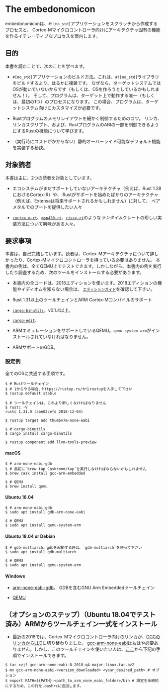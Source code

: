 # The embedonomicon

<!-- 
The embedonomicon walks you through the process of creating a `#![no_std]` application from scratch
and through the iterative process of building architecture-specific functionality for Cortex-M
microcontrollers.
 -->

embedonomiconは、`#![no_std]`アプリケーションをスクラッチから作成するプロセスと、
Cortex-Mマイクロコントローラ向けにアーキテクチャ固有の機能を作るイテレーティブなプロセスを案内します。

<!-- ## Objectives -->

## 目的

<!-- By reading this book you will learn -->

本書を読むことで、次のことを学べます。

<!-- 
- How to build a `#![no_std]` application. This is much more complex than building a `#![no_std]`
  library because the target system may not be running an OS (or you could be aiming to build an
  OS!) and the program could be the only process running in the target (or the first one).
  In that case, the program may need to be customized for the target system.
 -->

- `#[no_std]`アプリケーションのビルド方法。これは、`#![no_std]`ライブラリをビルドするより、はるかに複雑です。
  なぜなら、ターゲットシステムではOSが動いていないからです（もしくは、OSを作ろうとしているかもしれません！）。
  そして、プログラムは、ターゲット上で動作する唯一（もしくは、最初の1つ）のプロセスになります。
  この場合、プログラムは、ターゲットシステム向けにカスタマイズが必要です。

<!-- 
- Tricks to finely control the memory layout of a Rust program. You'll learn about linkers, linker
  scripts and about the Rust features that let you control a bit of the ABI of Rust programs.
 -->

- Rustプログラムのメモリレイアウトを細かく制御するためのコツ。
  リンカ、リンカスクリプト、および、RustプログラムのABIの一部を制御できるようにするRustの機能について学びます。

<!-- 
- A trick to implement default functionality that can be statically overridden (no runtime cost).
 -->

- （実行時にコストがかからない）静的オーバーライド可能なデフォルト機能を実装する秘訣。

<!-- ## Target audience -->

## 対象読者

<!-- This book mainly targets to two audiences: -->

本書は主に、2つの読者を対象としています。

<!-- 
- People that wish to bootstrap bare metal support for an architecture that the ecosystem doesn't
  yet support (e.g. Cortex-R as of Rust 1.28), or for an architecture that Rust just gained support
  for (e.g. maybe Xtensa some time in the future).
 -->

- エコシステムがまだサポートしていないアーキテクチャ（例えば、Rust 1.28におけるCortex-R）や、
  Rustがサポートを始めたばかりのアーキテクチャ（例えば、Extensaは将来サポートされるかもしれません）に対して、
  ベアメタルでのブートを提供したい人々

<!-- 
- People that are curious about the unusual implementation of *runtime* crates like [`cortex-m-rt`],
  [`msp430-rt`] and [`riscv-rt`].
 -->

- [`cortex-m-rt`]、[`msp430-rt`]、[`riscv-rt`]のような*ランタイム*クレートの珍しい実装方法について興味がある人々。

[`cortex-m-rt`]: https://crates.io/crates/cortex-m-rt
[`msp430-rt`]: https://crates.io/crates/msp430-rt
[`riscv-rt`]: https://crates.io/crates/riscv-rt

<!-- ## Requirements -->

## 要求事項

<!-- 
This book is self contained. The reader doesn't need to be familiar with the
Cortex-M architecture, nor is access to a Cortex-M microcontroller needed -- all
the examples included in this book can be tested in QEMU. You will, however,
need to install the following tools to run and inspect the examples in this
book:
 -->

本書は、自己完結しています。読者は、Cortex-Mアーキテクチャについて詳しかったり、Cortex-Mマイクロコントローラを持っている必要はありません。
本書内の例は、全てQEMU上でテストできます。しかしながら、本書内の例を実行したり調査するため、次のツールをインストールする必要があります。

<!-- 
- All the code in this book uses the 2018 edition. If you are not familiar with
  the 2018 features and idioms check the [`edition guide`].
 -->

- 本書内の全コードは、2018エディションを使います。2018エディションの機能やイディオムを知らない場合は、
  [`エディションガイド`]を確認して下さい。

<!-- - Rust 1.31 or a newer toolchain PLUS ARM Cortex-M compilation support. -->

- Rust 1.31以上のツールチェインとARM Cortex-Mコンパイルのサポート

<!-- - [`cargo-binutils`](https://github.com/japaric/cargo-binutils). v0.1.4 or newer. -->

- [`cargo-binutils`](https://github.com/japaric/cargo-binutils)。v0.1.4以上。

- [`cargo-edit`](https://crates.io/crates/cargo-edit).

<!-- 
- QEMU with support for ARM emulation. The `qemu-system-arm` program must be
  installed on your computer.
 -->

- ARMエミュレーションをサポートしているQEMU。`qemu-system-arm`がインストールされていなければなりません。

<!-- - GDB with ARM support. -->

- ARMサポートのGDB。

<!-- [`edition guide`]: https://rust-lang-nursery.github.io/edition-guide/ -->

[`エディションガイド`]: https://rust-lang-nursery.github.io/edition-guide/

<!-- ### Example setup -->

### 設定例

<!-- Instructions common to all OSes -->

全てのOSに共通する手順です。

``` console
$ # Rustツールチェイン
$ # 1からやる場合、https://rustup.rs/からrustupを入手して下さい
$ rustup default stable

$ # ツールチェインは、これより新しくなければなりません
$ rustc -V
rustc 1.31.0 (abe02cefd 2018-12-04)

$ rustup target add thumbv7m-none-eabi

$ # cargo-binutils
$ cargo install cargo-binutils

$ rustup component add llvm-tools-preview

```

#### macOS

``` console
$ # arm-none-eabi-gdb
$ # 最初に`brew tap Caskroom/tap`を実行しなければならないかもしれません
$ brew cask install gcc-arm-embedded

$ # QEMU
$ brew install qemu
```

#### Ubuntu 16.04

``` console
$ # arm-none-eabi-gdb
$ sudo apt install gdb-arm-none-eabi

$ # QEMU
$ sudo apt install qemu-system-arm
```

#### Ubuntu 18.04 or Debian

``` console
$ # gdb-multiarch。gdbを起動する時は、`gdb-multiarch`を使って下さい
$ sudo apt install gdb-multiarch

$ # QEMU
$ sudo apt install qemu-system-arm
```

#### Windows

<!-- 
- [arm-none-eabi-gdb](https://developer.arm.com/open-source/gnu-toolchain/gnu-rm/downloads).
  The GNU Arm Embedded Toolchain includes GDB.
 -->

- [arm-none-eabi-gdb](https://developer.arm.com/open-source/gnu-toolchain/gnu-rm/downloads)。
  GDBを含むGNU Arm Embeddedツールチェイン

- [QEMU](https://www.qemu.org/download/#windows)

<!-- ## Installing a toolchain bundle from ARM (optional step) (tested on Ubuntu 18.04) -->

## （オプションのステップ）（Ubuntu 18.04でテスト済み）ARMからツールチェイン一式をインストール

<!-- 
- With the late 2018 switch from
[GCC's linker to LLD](https://rust-embedded.github.io/blog/2018-08-2x-psa-cortex-m-breakage/) for Cortex-M 
microcontrollers, [gcc-arm-none-eabi][1] is no longer 
required.  But for those wishing to use the toolchain 
anyway, install from [here][1] and follow the steps outlined below:
 -->

- 最近の2018では、Cortex-Mマイクロコントローラ向けのリンカが、[GCCのリンカからLLD](https://rust-embedded.github.io/blog/2018-08-2x-psa-cortex-m-breakage/)に切り替わりました。
  [gcc-arm-none-eabi][1]はもはや必要ありません。しかし、このツールチェインを使いたい人は、[ここ][1]から下記の手順でインストールできます。

``` console
$ tar xvjf gcc-arm-none-eabi-8-2018-q4-major-linux.tar.bz2
$ mv gcc-arm-none-eabi-<version_downloaded> <your_desired_path> # オプション
$ export PATH=${PATH}:<path_to_arm_none_eabi_folder>/bin # 設定を永続的にするため、この行を.bashrcに追加します。
```
[1]: https://developer.arm.com/open-source/gnu-toolchain/gnu-rm/downloads
